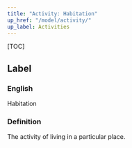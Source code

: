 ```yaml
---
title: "Activity: Habitation"
up_href: "/model/activity/"
up_label: Activities
---
```


[TOC]

## Label

### English
Habitation



### Definition 
The activity of living in a particular place.